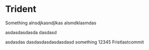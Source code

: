 # Trident
Something
alnsdjkasndjlkas
alsmdklasmdas

asdasdasdasda
dasdasd

asdasdas
dasdasdasdasdasdasd
something
12345
Fristlastcommit
